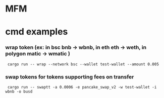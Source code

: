 # MFM

# cmd examples

### wrap token (ex: in bsc bnb -> wbnb, in eth eth -> weth, in polygon matic -> wmatic )
```
 cargo run -- wrap --network bsc --wallet test-wallet --amount 0.005
```

### swap tokens for tokens supporting fees on transfer
```
 cargo run -- swaptt -a 0.0006 -e pancake_swap_v2 -w test-wallet -i wbnb -o busd
```